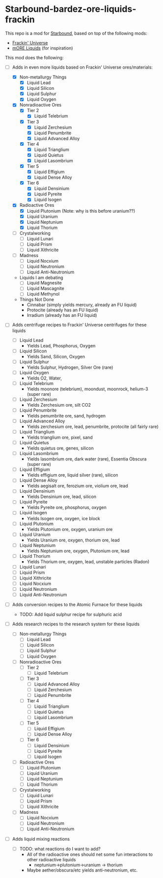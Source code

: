 # Starbound-bardez-ore-liquids-frackin

This repo is a mod for [Starbound](https://playstarbound.com/), based on top of the following mods:
- [Frackin' Universe](https://steamcommunity.com/sharedfiles/filedetails/?id=729480149) 
- [mORE Liquids](https://steamcommunity.com/sharedfiles/filedetails/?id=1318339314) (for inspiration)

This mod does the following:

- [ ] Adds in even more liquids based on Frackin' Universe ores/materials:
  - [X] Non-metallurgy Things
    - [X] Liquid Lead
    - [X] Liquid Silicon
    - [X] Liquid Sulphur
    - [X] Liquid Oxygen
  - [X] Nonradioactive Ores
    - [X] Tier 2
      - [X] Liquid Telebrium
    - [X] Tier 3
      - [X] Liquid Zerchesium
      - [X] Liquid Penumbrite
      - [X] Liquid Advanced Alloy
    - [X] Tier 4
      - [X] Liquid Trianglium
      - [X] Liquid Quietus
      - [X] Liquid Lasombrium
    - [x] Tier 5
      - [X] Liquid Effigium
      - [x] Liquid Dense Alloy
    - [X] Tier 6
      - [X] Liquid Densinium
      - [X] Liquid Pyreite
      - [X] Liquid Isogen
  - [X] Radioactive Ores
      - [X] Liquid Plutonium (Note: why is this before uranium??)
      - [X] Liquid Uranium
      - [X] Liquid Neptunium
      - [X] Liquid Thorium
  - [ ] Crystalworking
    - [ ] Liquid Lunari
    - [ ] Liquid Prism
    - [ ] Liquid Xithricite
  - [ ] Madness
    - [ ] Liquid Nocxium
    - [ ] Liquid Neutronium
    - [ ] Liquid Anti-Neutronium
  - Liquids I am debating
    - [ ] Liquid Magnesite
    - [ ] Liquid Mascagnite
    - [ ] Liquid Methynol
  - Things Not Done
    - Cinnabar (simply yields mercury, already an FU liquid)
    - Protocite (already has an FU liquid)
    - Irradium (already has an FU liquid)

- [ ] Adds centrifuge recipes to Frackin' Universe centrifuges for these liquids
  - [ ] Liquid Lead
    - Yields Lead, Phosphorus, Oxygen
  - [ ] Liquid Silicon
    - Yields Sand, Silicon, Oxygen
  - [ ] Liquid Sulphur
    - Yields Sulphur, Hydrogen, Silver Ore (rare)
  - [ ] Liquid Oxygen
    - Yields O2, Water, 
  - [ ] Liquid Telebrium
    - Yields moonore (telebrium), moondust, moonrock, helium-3 (super rare)
  - [ ] Liquid Zerchesium
    - Yields Zerchesium ore, silt CO2
  - [ ] Liquid Penumbrite
    - Yields penumbrite ore, sand, hydrogen
  - [ ] Liquid Advanced Alloy
    - Yields zerchesium ore, lead, penumbrite, protocite (all fairly rare)
  - [ ] Liquid Trianglium
    - Yields trianglium ore, pixel, sand
  - [ ] Liquid Quietus
    - Yields quietus ore, genes, silicon
  - [ ] Liquid Lasombrium
    - Yields lasombrium ore, dark water (rare), Essentia Obscura (super rare)
  - [ ] Liquid Effigium
    - Yields effigium ore, liquid silver (rare), silicon
  - [ ] Liquid Dense Alloy
    - Yields aegisalt ore, ferozium ore, violium ore, lead
  - [ ] Liquid Densinium
    - Yields Densinium ore, lead, silicon
  - [ ] Liquid Pyreite
    - Yields Pyreite ore, phosphorus, oxygen
  - [ ] Liquid Isogen
    - Yields Isogen ore, oxygen, ice block
  - [ ] Liquid Plutonium
    - Yields Plutonium ore, oxygen, uranium ore
  - [ ] Liquid Uranium
    - Yields Uranium ore, oxygen, thorium ore, lead
  - [ ] Liquid Neptunium
    - Yields Neptunium ore, oxygen, Plutonium ore, lead
  - [ ] Liquid Thorium
    - Yields Thorium ore, oxygen, lead, unstable particles (Radon)
  - [ ] Liquid Lunari
  - [ ] Liquid Prism
  - [ ] Liquid Xithricite
  - [ ] Liquid Nocxium
  - [ ] Liquid Neutronium
  - [ ] Liquid Anti-Neutronium
- [ ] Adds conversion recipes to the Atomic Furnace for these liquids
    - TODO: Add liquid sulphur recipe for sulphuric acid
- [ ] Adds research recipes to the research system for these liquids
  - [ ] Non-metallurgy Things
    - [ ] Liquid Lead
    - [ ] Liquid Silicon
    - [ ] Liquid Sulphur
    - [ ] Liquid Oxygen
  - [ ] Nonradioactive Ores
    - [ ] Tier 2
      - [ ] Liquid Telebrium
    - [ ] Tier 3
      - [ ] Liquid Advanced Alloy
      - [ ] Liquid Zerchesium
      - [ ] Liquid Penumbrite
    - [ ] Tier 4
      - [ ] Liquid Trianglium
      - [ ] Liquid Quietus
      - [ ] Liquid Lasombrium
    - [ ] Tier 5
      - [ ] Liquid Effigium
      - [ ] Liquid Dense Alloy
    - [ ] Tier 6
      - [ ] Liquid Densinium
      - [ ] Liquid Pyreite
      - [ ] Liquid Isogen
  - [ ] Radioactive Ores
      - [ ] Liquid Plutonium
      - [ ] Liquid Uranium
      - [ ] Liquid Neptunium
      - [ ] Liquid Thorium
  - [ ] Crystalworking
    - [ ] Liquid Lunari
    - [ ] Liquid Prism
    - [ ] Liquid Xithricite
  - [ ] Madness
    - [ ] Liquid Nocxium
    - [ ] Liquid Neutronium
    - [ ] Liquid Anti-Neutronium
- [ ] Adds liquid mixing reactions
  - [ ] TODO: what reactions do I want to add?
    - All of the radioactive ones should net some fun interactions to other radioactive liquids
      - neptunium->plutonium->uranium -> thorium
    - Maybe aether/obscura/etc yields anti-neutronium, etc.
